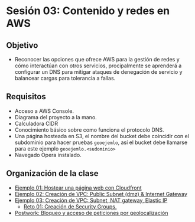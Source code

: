 
# Sesión 03: Contenido y redes en AWS

## Objetivo

+ Reconocer las opciones que ofrece AWS para la gestión de redes y cómo interactúan con otros servicios, procipalmente se aprenderá a configurar un DNS para mitigar ataques de denegación de servicio y balancear cargas para tolerancia a fallas.

## Requisitos

- Acceso a AWS Console.
- Diagrama del proyecto a la mano.
- Calculadora CIDR
- Conocimiento básico sobre como funciona el protocolo DNS.
- Una página hosteada en S3, el nombre del bucket debe coincidir con el subdominio para hacer pruebas `geoejemlo`, así el bucket debe  llamarse para este ejemplo `geoejemlo.<sudominio>`
- Navegado Opera instalado.

## Organización de la clase

- [Ejemplo 01: Hostear una página web con Cloudfront](./Ejemplo%2001/README.md)
- [Ejemplo 02: Creación de VPC: Public Subnet (dmz) & Internet Gateway](./Ejemplo%2002/README.md)
- [Ejemplo 03: Creación de VPC: Subnet, NAT gateway, Elastic IP](./Ejemplo%2003/README.md)
    - [Reto 01: Creación de Security Groups.](./Reto%2001/README.md)
- [Postwork: Bloqueo y acceso de peticiones por geolocalización](./Postwork.md)
